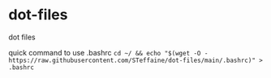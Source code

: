 # dot-files
dot files


quick command to use .bashrc `cd ~/ && echo "$(wget -O - https://raw.githubusercontent.com/STeffaine/dot-files/main/.bashrc)" > .bashrc`
